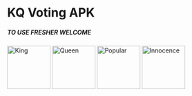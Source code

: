 <h1>KQ Voting APK</h1>
<h5>TO USE FRESHER WELCOME</h5>
<image src="https://raw.githubusercontent.com/htetaunglin/KQVote/master/king.png" alt="King" width="100px" height="100px"></image>
<img src="https://raw.githubusercontent.com/htetaunglin/KQVote/master/queen.png" alt="Queen" width="100px" height="100px"/>
<img src="https://raw.githubusercontent.com/htetaunglin/KQVote/master/popular.png" alt="Popular" width="100px" height="100px"/>
<img src="https://raw.githubusercontent.com/htetaunglin/KQVote/master/innocence.png" alt="Innocence" width="100px" height="100px"/>

